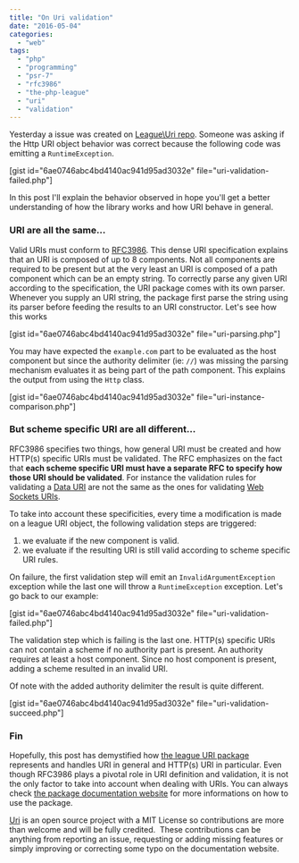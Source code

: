 ```yaml
---
title: "On Uri validation"
date: "2016-05-04"
categories: 
  - "web"
tags: 
  - "php"
  - "programming"
  - "psr-7"
  - "rfc3986"
  - "the-php-league"
  - "uri"
  - "validation"
---
```


Yesterday a issue was created on [League\\Uri repo](https://github.com/thephpleague/uri/issues/56). Someone was asking if the Http URI object behavior was correct because the following code was emitting a `RuntimeException`.

\[gist id="6ae0746abc4bd4140ac941d95ad3032e" file="uri-validation-failed.php"\]

In this post I'll explain the behavior observed in hope you'll get a better understanding of how the library works and how URI behave in general.

### URI are all the same...

Valid URIs must conform to [RFC3986](http://tools.ietf.org/html/rfc3986). This dense URI specification explains that an URI is composed of up to 8 components. Not all components are required to be present but at the very least an URI is composed of a path component which can be an empty string. To correctly parse any given URI according to the specification, the URI package comes with its own parser. Whenever you supply an URI string, the package first parse the string using its parser before feeding the results to an URI constructor. Let's see how this works

\[gist id="6ae0746abc4bd4140ac941d95ad3032e" file="uri-parsing.php"\]

You may have expected the `example.com` part to be evaluated as the host component but since the authority delimiter (ie: `//`) was missing the parsing mechanism evaluates it as being part of the path component. This explains the output from using the `Http` class.

\[gist id="6ae0746abc4bd4140ac941d95ad3032e" file="uri-instance-comparison.php"\]

### But scheme specific URI are all different...

RFC3986 specifies two things, how general URI must be created and how HTTP(s) specific URIs must be validated. The RFC emphasizes on the fact that **each scheme specific URI must have a separate RFC to specify how those URI should be validated**. For instance the validation rules for validating a [Data URI](http://uri.thephpleague.com/uri/schemes/data-uri/#validation) are not the same as the ones for validating [Web Sockets URIs](http://uri.thephpleague.com/uri/schemes/ws/#validation).

To take into account these specificities, every time a modification is made on a league URI object, the following validation steps are triggered:

1. we evaluate if the new component is valid.
2. we evaluate if the resulting URI is still valid according to scheme specific URI rules.

On failure, the first validation step will emit an `InvalidArgumentException` exception while the last one will throw a `RuntimeException` exception. Let's go back to our example:

\[gist id="6ae0746abc4bd4140ac941d95ad3032e" file="uri-validation-failed.php"\]

The validation step which is failing is the last one. HTTP(s) specific URIs can not contain a scheme if no authority part is present. An authority requires at least a host component. Since no host component is present, adding a scheme resulted in an invalid URI.

Of note with the added authority delimiter the result is quite different.

\[gist id="6ae0746abc4bd4140ac941d95ad3032e" file="uri-validation-succeed.php"\]

### Fin

Hopefully, this post has demystified how [the league URI package](https://github.com/thephpleague/uri) represents and handles URI in general and HTTP(s) URI in particular. Even though RFC3986 plays a pivotal role in URI definition and validation, it is not the only factor to take into account when dealing with URIs. You can always check [the package documentation website](http://uri.thephpleague.com/) for more informations on how to use the package.

[Uri](https://github.com/thephpleague/uri) is an open source project with a MIT License so contributions are more than welcome and will be fully credited.  These contributions can be anything from reporting an issue, requesting or adding missing features or simply improving or correcting some typo on the documentation website.
